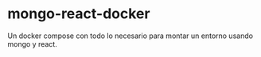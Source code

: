 # mongo-react-docker

Un docker compose con todo lo necesario para montar un entorno usando mongo y react.
